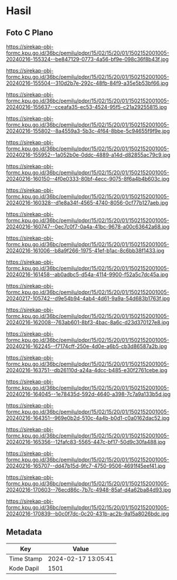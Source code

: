 # Hasil

## Foto C Plano

https://sirekap-obj-formc.kpu.go.id/36bc/pemilu/pdpr/15/02/15/20/01/1502152001005-20240216-155324--be847129-0773-4a56-bf9e-098c36f8b43f.jpg

https://sirekap-obj-formc.kpu.go.id/36bc/pemilu/pdpr/15/02/15/20/01/1502152001005-20240216-155504--310d2b7e-292c-48fb-84f9-a35e5b53bf66.jpg

https://sirekap-obj-formc.kpu.go.id/36bc/pemilu/pdpr/15/02/15/20/01/1502152001005-20240216-155637--cceafa35-ec53-4524-95f5-c21a29255815.jpg

https://sirekap-obj-formc.kpu.go.id/36bc/pemilu/pdpr/15/02/15/20/01/1502152001005-20240216-155802--8a4559a3-5b3c-4f64-8bbe-5c94655f9f9e.jpg

https://sirekap-obj-formc.kpu.go.id/36bc/pemilu/pdpr/15/02/15/20/01/1502152001005-20240216-155952--1a052b0e-0ddc-4889-a14d-d82855ac79c9.jpg

https://sirekap-obj-formc.kpu.go.id/36bc/pemilu/pdpr/15/02/15/20/01/1502152001005-20240216-160150--4f0e0333-80bf-4ecc-9075-8f6a4b4b603c.jpg

https://sirekap-obj-formc.kpu.go.id/36bc/pemilu/pdpr/15/02/15/20/01/1502152001005-20240216-160328--d1e8a34f-4565-4740-8056-0cf77b127aeb.jpg

https://sirekap-obj-formc.kpu.go.id/36bc/pemilu/pdpr/15/02/15/20/01/1502152001005-20240216-160747--0ec7c0f7-0a4a-41bc-9678-a00c63642a68.jpg

https://sirekap-obj-formc.kpu.go.id/36bc/pemilu/pdpr/15/02/15/20/01/1502152001005-20240216-161006--b8a9f266-1975-41ef-b1ac-8c6bb38f1433.jpg

https://sirekap-obj-formc.kpu.go.id/36bc/pemilu/pdpr/15/02/15/20/01/1502152001005-20240216-161458--ab0adbc5-d54a-4114-9900-f52a5c7dc45a.jpg

https://sirekap-obj-formc.kpu.go.id/36bc/pemilu/pdpr/15/02/15/20/01/1502152001005-20240217-105742--d9e54b94-4ab4-4d61-9a9a-54d683b1763f.jpg

https://sirekap-obj-formc.kpu.go.id/36bc/pemilu/pdpr/15/02/15/20/01/1502152001005-20240216-162008--763ab601-8bf3-4bac-8a6c-d23d370127e8.jpg

https://sirekap-obj-formc.kpu.go.id/36bc/pemilu/pdpr/15/02/15/20/01/1502152001005-20240216-162245--f7174cff-250e-4d0e-a6b5-cb3d86587a2b.jpg

https://sirekap-obj-formc.kpu.go.id/36bc/pemilu/pdpr/15/02/15/20/01/1502152001005-20240216-163751--db26110d-a24a-4dcc-b485-e30f2761cebe.jpg

https://sirekap-obj-formc.kpu.go.id/36bc/pemilu/pdpr/15/02/15/20/01/1502152001005-20240216-164045--1e78435d-592d-4640-a398-7c7a9a133b5d.jpg

https://sirekap-obj-formc.kpu.go.id/36bc/pemilu/pdpr/15/02/15/20/01/1502152001005-20240216-164351--969e0b2d-510c-4a4b-b0d1-c0a0162dac52.jpg

https://sirekap-obj-formc.kpu.go.id/36bc/pemilu/pdpr/15/02/15/20/01/1502152001005-20240216-165356--12fafc83-5565-447c-bf17-50d9c30fa488.jpg

https://sirekap-obj-formc.kpu.go.id/36bc/pemilu/pdpr/15/02/15/20/01/1502152001005-20240216-165707--dd47b15d-9fc7-4750-9506-4691f45eef41.jpg

https://sirekap-obj-formc.kpu.go.id/36bc/pemilu/pdpr/15/02/15/20/01/1502152001005-20240216-170603--76ecd86c-7b7c-4948-85af-d4a62ba84d93.jpg

https://sirekap-obj-formc.kpu.go.id/36bc/pemilu/pdpr/15/02/15/20/01/1502152001005-20240216-170839--b0c0f7dc-0c20-431b-ac2b-9a15a8026bdc.jpg


## Metadata

| Key        | Value               |
| ---------- | ------------------- |
| Time Stamp | 2024-02-17 13:05:41 |
| Kode Dapil | 1501                |



